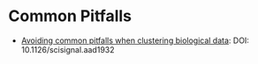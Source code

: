 # Common Pitfalls 

* [Avoiding common pitfalls when clustering biological data](https://stke.sciencemag.org/content/9/432/re6): DOI: 10.1126/scisignal.aad1932


